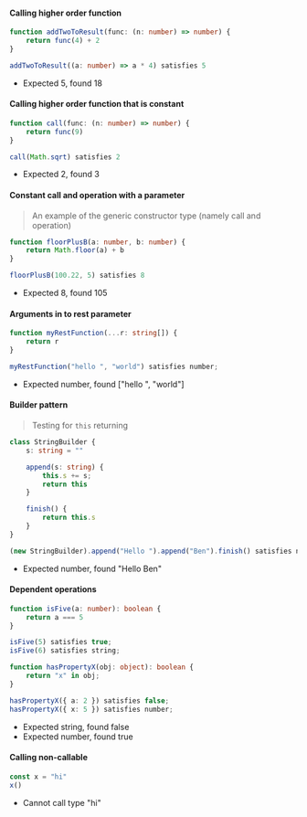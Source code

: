 #### Calling higher order function

```ts
function addTwoToResult(func: (n: number) => number) {
	return func(4) + 2
}

addTwoToResult((a: number) => a * 4) satisfies 5
```

- Expected 5, found 18

#### Calling higher order function that is constant

```ts
function call(func: (n: number) => number) {
	return func(9)
}

call(Math.sqrt) satisfies 2
```

- Expected 2, found 3

#### Constant call and operation with a parameter

> An example of the generic constructor type (namely call and operation)

```ts
function floorPlusB(a: number, b: number) {
	return Math.floor(a) + b
}

floorPlusB(100.22, 5) satisfies 8
```

- Expected 8, found 105

#### Arguments in to rest parameter

```ts
function myRestFunction(...r: string[]) {
	return r
}

myRestFunction("hello ", "world") satisfies number;
```

- Expected number, found ["hello ", "world"]

#### Builder pattern

> Testing for `this` returning

```ts
class StringBuilder {
	s: string = ""

	append(s: string) {
		this.s += s;
		return this
	}

	finish() {
		return this.s
	}
}

(new StringBuilder).append("Hello ").append("Ben").finish() satisfies number
```

- Expected number, found "Hello Ben"

#### Dependent operations

```ts
function isFive(a: number): boolean {
	return a === 5
}

isFive(5) satisfies true;
isFive(6) satisfies string;

function hasPropertyX(obj: object): boolean {
	return "x" in obj;
}

hasPropertyX({ a: 2 }) satisfies false;
hasPropertyX({ x: 5 }) satisfies number;
```

- Expected string, found false
- Expected number, found true

#### Calling non-callable

```ts
const x = "hi"
x()
```

- Cannot call type "hi"
